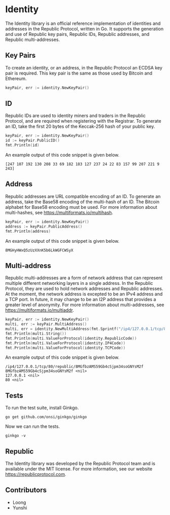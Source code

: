 # Identity

The Identity library is an official reference implementation of identities and addresses in the Republic Protocol, written in Go. It supports the generation and use of Republic key pairs, Republic IDs, Republic addresses, and Republic multi-addresses.

## Key Pairs

To create an identity, or an address, in the Republic Protocol an ECDSA key pair is required. This key pair is the same as those used by Bitcoin and Ethereum.

```go
keyPair, err := identity.NewKeyPair()
```

## ID

Republic IDs are used to identity miners and traders in the Republic Protocol, and are required when registering with the Registrar. To generate an ID, take the first 20 bytes of the Keccak-256 hash of your public key. 

```go
keyPair, err := identity.NewKeyPair()
id := keyPair.PublicID()
fmt.Println(id)
```

An example output of this code snippet is given below.

```
[247 107 192 130 208 33 69 182 183 127 237 24 22 83 157 99 207 221 9 243]
```

## Address

Republic addresses are URL compatible encoding of an ID. To generate an address, take the Base58 encoding of the multi-hash of an ID. The Bitcoin alphabet for Base58 encoding must be used. For more information about multi-hashes, see https://multiformats.io/multihash.


```go
keyPair, err := identity.NewKeyPair()
address := keyPair.PublicAddress()
fmt.Println(address)
```

An example output of this code snippet is given below.

```
8MGHyHWxQ5zUzXXnK5b6LkWGFCWSyX
```

## Multi-address

Republic multi-addresses are a form of network address that can represent multiple different networking layers in a single address. In the Republic Protocol, they are used to hold network addresses and Republic addresses. At the moment, the network address is excepted to be an IPv4 address and a TCP port. In future, it may change to be an I2P address that provides a greater level of anonymity. For more information about multi-addresses, see https://multiformats.io/multiaddr.

```go
keyPair, err := identity.NewKeyPair()
multi, err := keyPair.MultiAddress()
multi, err = identity.NewMultiAddress(fmt.Sprintf("/ip4/127.0.0.1/tcp/80/republic/%s", multi.String())
fmt.Println(multi.String())
fmt.Println(multi.ValueForProtocol(identity.RepublicCode))
fmt.Println(multi.ValueForProtocol(identity.IP4Code))
fmt.Println(multi.ValueForProtocol(identity.TCPCode))
```
 
An example output of this code snippet is given below.

```
/ip4/127.0.0.1/tcp/80/republic/8MGfbzAMS59Gb4cSjpm34soGNYsM2f
8MGfbzAMS59Gb4cSjpm34soGNYsM2f <nil>
127.0.0.1 <nil>
80 <nil>
```

## Tests

To run the test suite, install Ginkgo.

```
go get github.com/onsi/ginkgo/ginkgo
```

Now we can run the tests.

```
ginkgo -v
```

## Republic

The Identity library was developed by the Republic Protocol team and is available under the MIT license. For more information, see our website https://republicprotocol.com. 

## Contributors

* Loong
* Yunshi